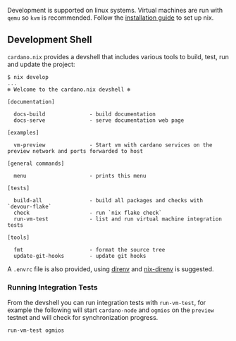 Development is supported on linux systems. Virtual machines are run with `qemu` so `kvm` is recommended. Follow the [installation guide](https://mlabs-haskell.github.io/cardano.nix/getting-started/installation/) to set up nix.

## Development Shell

`cardano.nix` provides a devshell that includes various tools to build, test, run and update the project:

```
$ nix develop
...
❄️ Welcome to the cardano.nix devshell ❄️

[documentation]

  docs-build              - build documentation
  docs-serve              - serve documentation web page

[examples]

  vm-preview              - Start vm with cardano services on the preview network and ports forwarded to host

[general commands]

  menu                    - prints this menu

[tests]

  build-all               - build all packages and checks with `devour-flake`
  check                   - run `nix flake check`
  run-vm-test             - list and run virtual machine integration tests

[tools]

  fmt                     - format the source tree
  update-git-hooks        - update git hooks
```

A `.envrc` file is also provided, using [direnv](https://direnv.net/) and [nix-direnv](https://github.com/nix-community/nix-direnv) is suggested.

### Running Integration Tests

From the devshell you can run integration tests with `run-vm-test`, for example the following will start `cardano-node` and `ogmios` on the `preview` testnet and will check for synchronization progress.

```
run-vm-test ogmios
```
